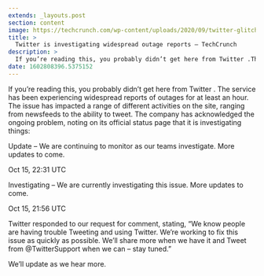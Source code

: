 ```yaml
--- 
extends: _layouts.post 
section: content 
image: https://techcrunch.com/wp-content/uploads/2020/09/twitter-glitch2.jpg?w=712 
title: > 
  Twitter is investigating widespread outage reports – TechCrunch 
description: > 
  If you’re reading this, you probably didn’t get here from Twitter .The service has been experiencing widespread reports of outages for at least an hour.The issue has impacted a range of different activities on the site, ranging from newsfeeds to the ability to tweet.Oct 15, 22:31 UTCInvestigating – We are currently investigating this issue.Oct 15, 21:56 UTCTwitter responded to our request for comment, stating, “We know people are having trouble Tweeting and using Twitter. 
date: 1602808396.5375152 
--- 
```

If you’re reading this, you probably didn’t get here from Twitter . The service has been experiencing widespread reports of outages for at least an hour. The issue has impacted a range of different activities on the site, ranging from newsfeeds to the ability to tweet. The company has acknowledged the ongoing problem, noting on its official status page that it is investigating things:

Update – We are continuing to monitor as our teams investigate. More updates to come.

Oct 15, 22:31 UTC

Investigating – We are currently investigating this issue. More updates to come.

Oct 15, 21:56 UTC

Twitter responded to our request for comment, stating, “We know people are having trouble Tweeting and using Twitter. We’re working to fix this issue as quickly as possible. We’ll share more when we have it and Tweet from @TwitterSupport when we can – stay tuned.”

We’ll update as we hear more.